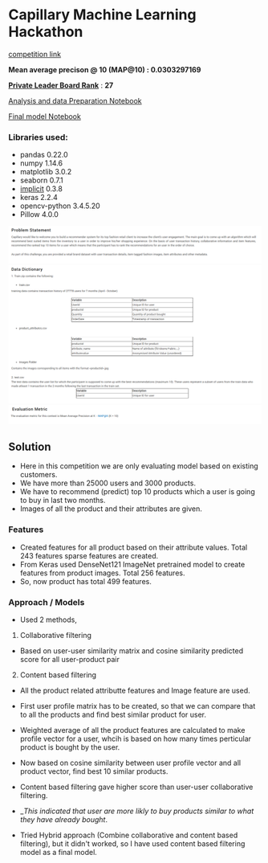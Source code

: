 # Capillary Machine Learning Hackathon

[competition link](https://datahack.analyticsvidhya.com/contest/capillary-machine-learning-hackathon/)

__Mean average precison @ 10 (MAP@10) : 0.0303297169__

[__Private Leader Board Rank__](https://datahack.analyticsvidhya.com/contest/capillary-machine-learning-hackathon/pvt_lb) : __27__

[Analysis and data Preparation Notebook](https://github.com/NishantBhavsar/Product-recommendation-hackathon/blob/master/code/analysis_%26_data_prep.ipynb)

[Final model Notebook](https://github.com/NishantBhavsar/Product-recommendation-hackathon/blob/master/code/model.ipynb)

### Libraries used:
- pandas 0.22.0
- numpy 1.14.6
- matplotlib 3.0.2
- seaborn 0.7.1
- [implicit](https://github.com/benfred/implicit) 0.3.8
- keras 2.2.4
- opencv-python 3.4.5.20 
- Pillow 4.0.0


![Problem Statement](images/problem_statement.png)
![Data dictionary](images/data_dictionary.png)
![Evaluation Metric](images/evaluation_metric.png)


## Solution

- Here in this competition we are only evaluating model based on existing customers.
- We have more than 25000 users and 3000 products.
- We have to recommend (predict) top 10 products which a user is going to buy in last two months.
- Images of all the product and their attributes are given.

### Features
- Created features for all product based on their attribute values. Total 243 features sparse features are created.
- From Keras used DenseNet121 ImageNet pretrained model to create features from product images. Total 256 features.
- So, now product has total 499 features.

### Approach / Models
- Used 2 methods,
1. Collaborative filtering
 - Based on user-user similarity matrix and cosine similarity predicted score for all user-product pair
2. Content based filtering
 - All the product related attributte features and Image feature are used.
 - First user profile matrix has to be created, so that we can compare that to all the products and find best similar product for user.
 - Weighted average of all the product features are calculated to make profile vector for a user, whcih is based on how many times perticular product is bought by the user.
 - Now based on cosine similarity between user profile vector and all product vector, find best 10 similar products.


- Content based filtering gave higher score than user-user collaborative filtering.
- __This indicated that user are more likly to buy products similar to what they have already bought_.
- Tried Hybrid approach (Combine collaborative and content based filtering), but it didn't worked, so I have used content based filtering model as a final model.